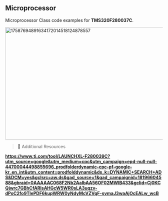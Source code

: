 ## Microprocessor
Microprocessor Class code examples for **TMS320F280037C**.

<img width="640" height="360" alt="17587694891634172014518124878557" src="https://github.com/user-attachments/assets/26d46c3b-e667-4f12-a761-cd3ce218a8d7" />

> 📖 Additional Resources

**https://www.ti.com/tool/LAUNCHXL-F280039C?utm_source=google&utm_medium=cpc&utm_campaign=epd-null-null-44700044498855696_prodfolderdynamic-cpc-pf-google-kr_en_int&utm_content=prodfolddynamic&ds_k=DYNAMIC+SEARCH+ADS&DCM=yes&gclsrc=aw.ds&gad_source=1&gad_campaignid=18196604588&gbraid=0AAAAAC068F2Nb2AaIbAA56OF02MWlB433&gclid=Cj0KCQjwrc7GBhCfARIsAHGcW5WR0sLA3uqzv-dPoC2fo9TlePDF6kupWRW0yNdyMcVZVqF-svmaJ3waAjOcEALw_wcB**
